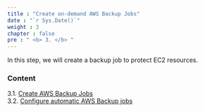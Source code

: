 ```yaml
---
title : "Create on-demand AWS Backup Jobs"
date : "`r Sys.Date()`"
weight : 3
chapter : false
pre : " <b> 3. </b> "
---
```


In this step, we will create a backup job to protect EC2 resources.

### Content
3.1. [Create AWS Backup Jobs](3.1-backup-jobs/) \
3.2. [Configure automatic AWS Backup jobs](3.2-configure-backup-jobs/)